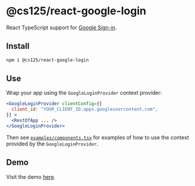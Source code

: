 # @cs125/react-google-login

React TypeScript support for [Google Sign-in](https://developers.google.com/identity/sign-in/web/sign-in).

## Install

```bash
npm i @cs125/react-google-login
```

## Use

Wrap your app using the `GoogleLoginProvider` context provider:

```jsx
<GoogleLoginProvider clientConfig={{
  client_id: "YOUR_CLIENT_ID.apps.googleusercontent.com",
}} >
  <RestOfApp ... />
</GoogleLoginProvider>
```

Then see
[`examples/components.tsx`](https://github.com/cs125-illinois/react-google-login/blob/master/example/components.tsx)
for examples of how to use the context provided by the `GoogleLoginProvider`.

## Demo

Visit the demo [here](https://cs125-illinois.github.io/react-google-login/).
